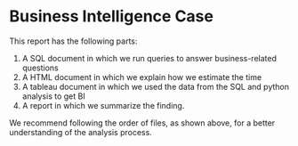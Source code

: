 # Business Intelligence Case

This report has the following parts:

1. A SQL document in which we run queries to answer business-related questions
2. A HTML document in which we explain how we estimate the time
4. A tableau document in which we used the data from the SQL and python analysis to get BI
5. A report in which we summarize the finding. 

We recommend following the order of files, as shown above, for a better understanding of the analysis process. 
